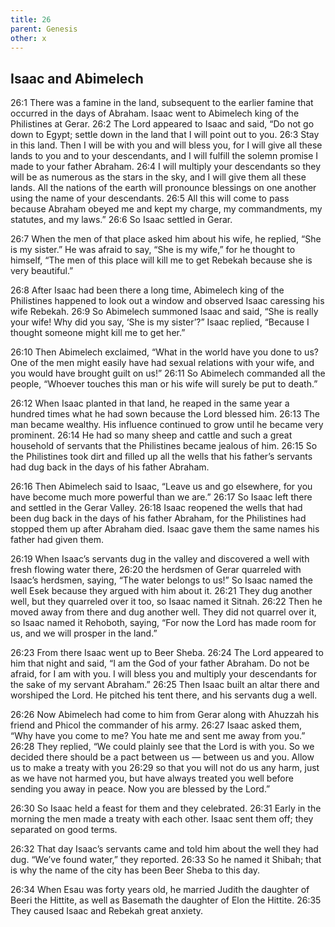 ```yaml
---
title: 26
parent: Genesis
other: x
---
```


## Isaac and Abimelech

<a name="26:1">26:1</a> There was a famine in the land, subsequent to the earlier famine that occurred in the days of Abraham. Isaac went to Abimelech king of the Philistines at Gerar. <a name="26:2">26:2</a> The Lord appeared to Isaac and said, “Do not go down to Egypt; settle down in the land that I will point out to you. <a name="26:3">26:3</a> Stay in this land. Then I will be with you and will bless you, for I will give all these lands to you and to your descendants, and I will fulfill the solemn promise I made to your father Abraham. <a name="26:4">26:4</a> I will multiply your descendants so they will be as numerous as the stars in the sky, and I will give them all these lands. All the nations of the earth will pronounce blessings on one another using the name of your descendants. <a name="26:5">26:5</a> All this will come to pass because Abraham obeyed me and kept my charge, my commandments, my statutes, and my laws.” <a name="26:6">26:6</a> So Isaac settled in Gerar.

<a name="26:7">26:7</a> When the men of that place asked him about his wife, he replied, “She is my sister.” He was afraid to say, “She is my wife,” for he thought to himself, “The men of this place will kill me to get Rebekah because she is very beautiful.”

<a name="26:8">26:8</a> After Isaac had been there a long time, Abimelech king of the Philistines happened to look out a window and observed Isaac caressing his wife Rebekah. <a name="26:9">26:9</a> So Abimelech summoned Isaac and said, “She is really your wife! Why did you say, ‘She is my sister’?” Isaac replied, “Because I thought someone might kill me to get her.”

<a name="26:10">26:10</a> Then Abimelech exclaimed, “What in the world have you done to us? One of the men might easily have had sexual relations with your wife, and you would have brought guilt on us!” <a name="26:11">26:11</a> So Abimelech commanded all the people, “Whoever touches this man or his wife will surely be put to death.”

<a name="26:12">26:12</a> When Isaac planted in that land, he reaped in the same year a hundred times what he had sown because the Lord blessed him. <a name="26:13">26:13</a> The man became wealthy. His influence continued to grow until he became very prominent. <a name="26:14">26:14</a> He had so many sheep and cattle and such a great household of servants that the Philistines became jealous of him. <a name="26:15">26:15</a> So the Philistines took dirt and filled up all the wells that his father’s servants had dug back in the days of his father Abraham.

<a name="26:16">26:16</a> Then Abimelech said to Isaac, “Leave us and go elsewhere, for you have become much more powerful than we are.” <a name="26:17">26:17</a> So Isaac left there and settled in the Gerar Valley. <a name="26:18">26:18</a> Isaac reopened the wells that had been dug back in the days of his father Abraham, for the Philistines had stopped them up after Abraham died. Isaac gave them the same names his father had given them.

<a name="26:19">26:19</a> When Isaac’s servants dug in the valley and discovered a well with fresh flowing water there, <a name="26:20">26:20</a> the herdsmen of Gerar quarreled with Isaac’s herdsmen, saying, “The water belongs to us!” So Isaac named the well Esek because they argued with him about it. <a name="26:21">26:21</a> They dug another well, but they quarreled over it too, so Isaac named it Sitnah. <a name="26:22">26:22</a> Then he moved away from there and dug another well. They did not quarrel over it, so Isaac named it Rehoboth, saying, “For now the Lord has made room for us, and we will prosper in the land.”

<a name="26:23">26:23</a> From there Isaac went up to Beer Sheba. <a name="26:24">26:24</a> The Lord appeared to him that night and said, “I am the God of your father Abraham. Do not be afraid, for I am with you. I will bless you and multiply your descendants for the sake of my servant Abraham.” <a name="26:25">26:25</a> Then Isaac built an altar there and worshiped the Lord. He pitched his tent there, and his servants dug a well.

<a name="26:26">26:26</a> Now Abimelech had come to him from Gerar along with Ahuzzah his friend and Phicol the commander of his army. <a name="26:27">26:27</a> Isaac asked them, “Why have you come to me? You hate me and sent me away from you.” <a name="26:28">26:28</a> They replied, “We could plainly see that the Lord is with you. So we decided there should be a pact between us — between us and you. Allow us to make a treaty with you <a name="26:29">26:29</a> so that you will not do us any harm, just as we have not harmed you, but have always treated you well before sending you away in peace. Now you are blessed by the Lord.”

<a name="26:30">26:30</a> So Isaac held a feast for them and they celebrated. <a name="26:31">26:31</a> Early in the morning the men made a treaty with each other. Isaac sent them off; they separated on good terms.

<a name="26:32">26:32</a> That day Isaac’s servants came and told him about the well they had dug. “We’ve found water,” they reported. <a name="26:33">26:33</a> So he named it Shibah; that is why the name of the city has been Beer Sheba to this day.

<a name="26:34">26:34</a> When Esau was forty years old, he married Judith the daughter of Beeri the Hittite, as well as Basemath the daughter of Elon the Hittite. <a name="26:35">26:35</a> They caused Isaac and Rebekah great anxiety.
